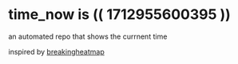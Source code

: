 # time_now is (( 1712955600395 ))

an automated repo that shows the currnent time

inspired by [breakingheatmap](https://github.com/breakingheatmap/breakingheatmap)